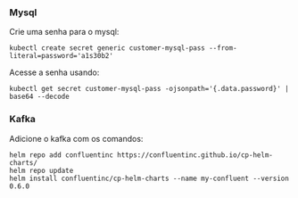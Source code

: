### Mysql
Crie uma senha para o mysql: 
```
kubectl create secret generic customer-mysql-pass --from-literal=password='a1s30b2'
```
Acesse a senha usando: 
```
kubectl get secret customer-mysql-pass -ojsonpath='{.data.password}' | base64 --decode
```

### Kafka
Adicione o kafka com os comandos: 
```
helm repo add confluentinc https://confluentinc.github.io/cp-helm-charts/
helm repo update
helm install confluentinc/cp-helm-charts --name my-confluent --version 0.6.0
```
